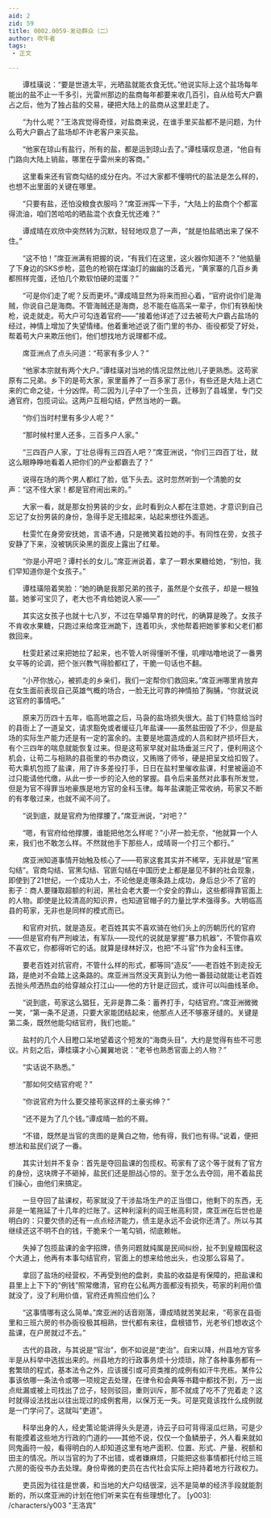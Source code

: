 ```yaml
---
aid: 2
zid: 59
title: 0002.0059-发动群众（二）
author: 吹牛者
tags: 
 - 正文

---
```




　　谭桂璜说：“要是世道太平，光晒盐就能衣食无忧。”他说实际上这个盐场每年能出的盐不止一千多引，光雷州那边的盐商每年都要来收几百引，自从给苟大户霸占之后，他为了独占盐的交易，硬把大陆上的盐商从这里赶走了。

　　“为什么呢？”王洛宾觉得奇怪，对盐商来说，在谁手里买盐都不是问题，为什么苟大户霸占了盐场却不许老客户来买盐。

　　“他家在琼山有盐行，所有的盐，都是运到琼山去了。”谭桂璜叹息道，“他自有门路向大陆上销盐，哪里在乎雷州来的客商。”

　　这里看来还有官商勾结的成分在内。不过大家都不懂明代的盐法是怎么样的，也想不出里面的关键在哪里。

　　“只要有盐，还怕没粮食衣服吗？”席亚洲挥一下手，“大陆上的盐商个个都富得流油，咱们苦哈哈的晒盐混个衣食无忧还难？”

　　谭成晴在欢欣中突然转为沉默，轻轻地叹息了一声，“就是怕盐晒出来了保不住。”

　　“这不怕！”席亚洲满有把握的说，“有我们在这里，这火器你知道不？”他掂量了下身边的SKS步枪，蓝色的枪钢在煤油灯的幽幽的泛着光，“黄家寨的几百乡勇都照样完蛋，还怕几个欺软怕硬的混蛋？”

　　“可是你们走了呢？反而更坏。”谭成晴显然为将来而担心着，“官府说你们是海贼，你说自己是海商。不管海贼还是海商，总不能在临高呆一辈子，你们有铁船快枪，说走就走。苟大户可勾连着官府——”接着他详述了过去被苟大户霸占盐场的经过，神情上增加了失望情绪。他着重地述说了衙门里的书办、衙役都受了好处，帮着苟大户来欺压他们，他们想找地方说理都不成。

　　席亚洲点了点头问道：“苟家有多少人？”

　　“他家本宗就有两个大户。”谭桂璜对当地的情况显然比他儿子更熟悉。这苟家原有二兄弟。乡下的是苟大家，家里蓄养了一百多家丁恶仆，有些还是大陆上逃亡来的亡命之徒，十分凶悍。苟二因为儿子中了一个生员，迁移到了县城里，专门交通官府，包揽词讼。这两户互相勾结，俨然当地的一霸。

　　“你们当时村里有多少人呢？”

　　“那时候村里人还多，三百多户人家。”

　　“三四百户人家，丁壮总得有三四百人吧？”席亚洲说，“你们三四百丁壮，就这么眼睁睁地看着人把你们的产业都霸去了？”

　　说得在场的两个男人都红了脸，低下头去。这时忽然听到一个清脆的女声：“这不怪大家！都是官府闹出来的。”

　　大家一看，就是那女扮男装的少女，此时看到众人都在注意她，才意识到自己忘记了女扮男装的身份，急得手足无措起来，站起来想往外面逃。

　　杜雯忙在身旁安抚她，言语不通，只是微笑着拉她的手。有同性在旁，女孩子安静了下来，没被锅灰染黑的面皮上露出了红晕。

　　“你是小芹吧？谭村长的女儿。”席亚洲说着，拿了一颗水果糖给她，“别怕，我们早知道你是个女孩子。”

　　谭桂璜陪着笑脸：“她的确是我那兄弟的孩子，虽然是个女孩子，却是一根独苗。她爹可宝贝了，老大也不肯给她说人家——”

　　其实这女孩子也就十七八岁，不过在早婚早育的时代，的确算是晚了。女孩子不肯收水果糖，只跑过来给席亚洲跪下，连着叩头，求他帮着把她爹爹和父老们都救回来。

　　杜雯赶紧过来把她拉了起来，也不管人听得懂听不懂，叽哩咕噜地说了一番男女平等的论调，把个张兴教气得脸都红了，干脆一句话也不翻。

　　“小芹你放心，被抓走的乡亲们，我们一定帮你们救回来。”席亚洲哪里肯放弃在女生面前表现自己英雄气概的场合，一脸无比可靠的神情拍了胸脯，“你就说说这官府的事情吧。”

　　原来万历四十五年，临高地震之后，马袅的盐场损失很大。盐丁们特意给当时的县衙上了一道呈文，请求豁免或者缓征几年盐课——虽然盐田毁了不少，但是盐场的实际生产能力还是有一定的富余的。主要是地震造成的人员和财产损坏巨大，有个三四年的喘息就能恢复过来。但是这苟家早就对盐场垂涎三尺了，便利用这个机会，让苟二与相熟的县衙里的书办商议，又贿赂了师爷，硬是把呈文给扣毁了。苟大乘机包揽了盐课，用了许多差役打手，日日在盐村里催收盐课，村里被逼迫不过只能请他代缴，从此一步一步的沦入他的掌握。县令后来虽然对此事有所发觉，但是为官不得罪当地豪族是地方官的金科玉律。每年盐课能正常收纳，苟家又不断的有孝敬过来，也就不闻不问了。

　　“说到底，就是官府为他撑腰了。”席亚洲说，“对吧？”

　　“嗯，有官府给他撑腰，谁能把他怎么样呢？”小芹一脸无奈，“他就算一个人来，我们也不敢怎么样。不然就他手下那些人，成晴哥一个打三个都行。”

　　席亚洲知道事情开始触及核心了——苟家这套其实并不稀罕，无非就是“官黑勾结”。官商勾结、官黑勾结、官匪勾结在中国历史上都是屡见不鲜的社会现象，即使到了21世纪，一个成功人士，不论他是走哪条路上成功，身后总少不了官的影子：商人要赚取超额的利润，黑社会老大要一个安全的靠山，这些都得靠官面上的人物。即使是比较清高的知识界，也知道官帽子的力量比学术强得多。大明临高县的苟家，无非也是同样的模式而已。

　　和官府对抗，就是造反。老百姓其实不喜欢骑在他们头上的历朝历代的官府——但是官府有严刑峻法，有军队——现代的说就是掌握“暴力机器”，不管你喜欢不喜欢它，你都得听它的话。就算是绿林好汉，也把“不斗官”作为金科玉律。

　　要老百姓对抗官府，不管什么样的形式，都等同“造反”——老百姓不到走投无路，是绝对不会踏上这条路的。席亚洲当然没天真到认为他一番鼓动就能让老百姓去抛头颅洒热血的给穿越众打江山——他的方针是迂回式，或许可以叫曲线革命。

　　“说到底，苟家这么猖狂，无非是靠二条：蓄养打手，勾结官府。”席亚洲微微一笑，“第一条不足道，只要大家能团结起来，他那点人还不够塞牙缝的。关键是第二条，既然他能勾结官府，我们也能。”

　　盐村的几个人目瞪口呆地望着这个短发的“海商头目”，大约是觉得有些不可思议。片刻之后，谭桂璜才小心翼翼地说：“老爷也熟悉官面上的人物？”

　　“实话说不熟悉。”

　　“那如何交结官府呢？”

　　“你说官府为什么要交接苟家这样的土豪劣绅？”

　　“还不是为了几个钱。”谭成晴一脸的不屑。

　　“不错，既然是当官的贪图的是黄白之物，他有得，我们也有得。”说着，便把想法和盐民们说了一番。

　　其实计划并不复杂：首先是夺回盐课的包揽权。苟家有了这个等于就有了官方的身份，这块牌子不砸掉，盐民们还是胆战心惊的。至于怎么去夺回，用不着盐民们操心，由他们来搞定。

　　一旦夺回了盐课权，苟家就没了干涉盐场生产的正当借口，他剩下的东西，无非是一笔拖延了十几年的烂账了。这种利滚利的阎王帐高利贷，席亚洲在后世也是明白的：只要欠债的还有一点点经济能力，债主是永远不会说你还清了。所以与其继续还这不明不白的钱，干脆来个一笔勾销，彻底赖帐。

　　失掉了包揽盐课的金字招牌，债务问题就纯属是民间纠纷，扯不到皇粮国税这个大道上，他再有本事勾结官府，官面上的想来给他出头，也没那么容易了。

　　拿回了盐场的经营权，不再受到他的盘剥，卖盐的收益是有保障的，把盐课和县里上上下下的“例钱”照常缴清，官府在公私两方面都没有损失，苟家的利用价值就没了，没了利用价值，官府还肯照应他们么？

　　“这事情哪有这么简单。”席亚洲的话音刚落，谭成晴就苦笑起来，“苟家在县衙里和三班六房的书办衙役极其相熟，世代都有来往，盘根错节，光老爷们想收这个盐课，在户房就过不去。”

　　古代的县政，与其说是“官治”，倒不如说是“吏治”。自宋以降，州县地方官多半是从科举中选拔出来的。州县地方的行政事务烦十分烦琐，除了各种事务都有一套繁琐的程式，基本法令之外，应该援引或可资类推的成例有如汗牛充栋。某件公事该依哪一条法令或哪一项规定去处理，在律令和会典等书籍中都找不到，万一出点纰漏或被上司找出了岔子，轻则驳回，重则训斥，那不就成了吃不了兜着走？这时就得设法找出以往出现过的成例套用，以保万无一失。可是究竟该找什么成例就是一门学问了。这就叫“吏道”。

　　科举出身的人，经史策论能讲得头头是道，诗云子曰可背得滚瓜烂熟，可是少有能摸着这些地方行政的门道的——其他不说，仅仅一个鱼鳞册子，外人看来就如同鬼画符一般，看得明白的人却知道这里有地产面积、位置、形式、产量、税额和田主的情况。所以当官的为了不出错，或者嫌麻烦，只能把这些事情都托付给三班六房的衙役书办去处理。身份卑微的吏员在古代社会实际上把持着地方行政权力。

　　吏员因为往往是世袭，和当地的大户勾结很深，远不是简单的经济手段就能割断的，所以席亚洲的计划在他们听来实在有些理想化了。
[y003]: /characters/y003 "王洛宾"


